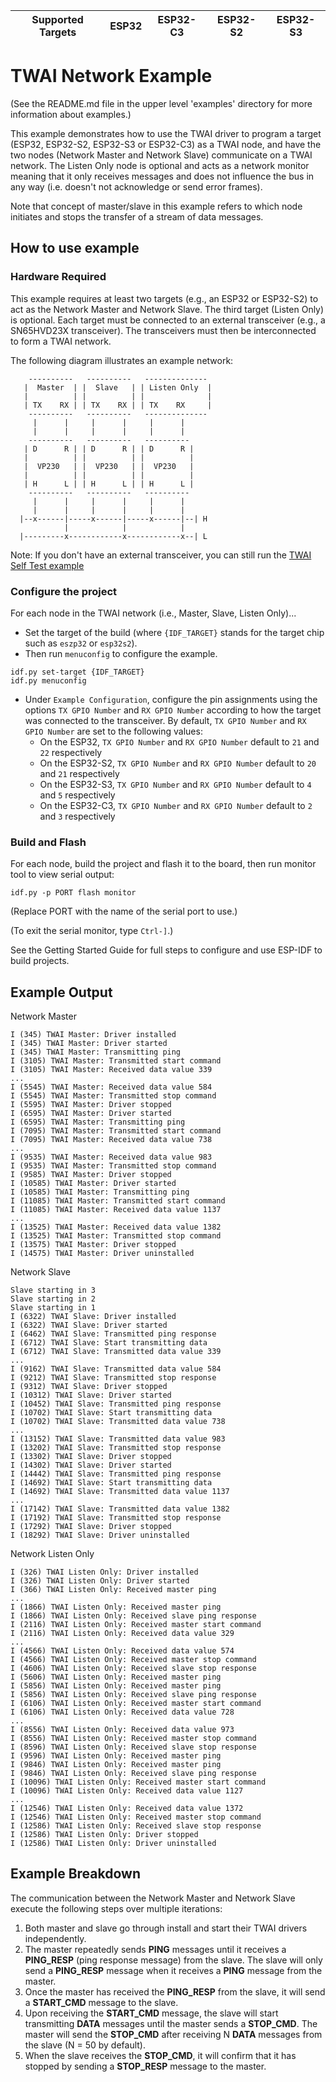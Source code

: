 | Supported Targets | ESP32 | ESP32-C3 | ESP32-S2 | ESP32-S3 |
| ----------------- | ----- | -------- | -------- | -------- |

# TWAI Network Example

(See the README.md file in the upper level 'examples' directory for more information about examples.)

This example demonstrates how to use the TWAI driver to program a target (ESP32, ESP32-S2, ESP32-S3 or ESP32-C3) as a TWAI node, and have the two nodes (Network Master and Network Slave) communicate on a TWAI network. The Listen Only node is optional and acts as a network monitor meaning that it only receives messages and does not influence the bus in any way (i.e. doesn't not acknowledge or send error frames).

Note that concept of master/slave in this example refers to which node initiates
and stops the transfer of a stream of data messages.

## How to use example

### Hardware Required

This example requires at least two targets (e.g., an ESP32 or ESP32-S2) to act as the Network Master and Network Slave. The third target (Listen Only) is optional. Each target must be connected to an external transceiver (e.g., a SN65HVD23X transceiver). The transceivers must then be interconnected to form a TWAI network.

The following diagram illustrates an example network:

```
    ----------   ----------   --------------
   |  Master  | |  Slave   | | Listen Only  |
   |          | |          | |              |
   | TX    RX | | TX    RX | | TX    RX     |
    ----------   ----------   --------------
     |      |     |      |     |      |
     |      |     |      |     |      |
    ----------   ----------   ----------
   | D      R | | D      R | | D      R |
   |          | |          | |          |
   |  VP230   | |  VP230   | |  VP230   |
   |          | |          | |          |
   | H      L | | H      L | | H      L |
    ----------   ----------   ----------
     |      |     |      |     |      |
     |      |     |      |     |      |
  |--x------|-----x------|-----x------|--| H
            |            |            |
  |---------x------------x------------x--| L

```

Note: If you don't have an external transceiver, you can still run the [TWAI Self Test example](../twai_self_test/README.md)

### Configure the project

For each node in the TWAI network (i.e., Master, Slave, Listen Only)...

* Set the target of the build (where `{IDF_TARGET}` stands for the target chip such as `eszp32` or `esp32s2`).
* Then run `menuconfig` to configure the example.

```
idf.py set-target {IDF_TARGET}
idf.py menuconfig
```

* Under `Example Configuration`, configure the pin assignments using the options `TX GPIO Number` and `RX GPIO Number` according to how the target was connected to the transceiver. By default, `TX GPIO Number` and `RX GPIO Number` are set to the following values:
    * On the ESP32, `TX GPIO Number` and `RX GPIO Number` default to `21` and `22` respectively
    * On the ESP32-S2, `TX GPIO Number` and `RX GPIO Number` default to `20` and `21` respectively
    * On the ESP32-S3, `TX GPIO Number` and `RX GPIO Number` default to `4` and `5` respectively
    * On the ESP32-C3, `TX GPIO Number` and `RX GPIO Number` default to `2` and `3` respectively


### Build and Flash

For each node, build the project and flash it to the board, then run monitor tool to view serial output:

```
idf.py -p PORT flash monitor
```

(Replace PORT with the name of the serial port to use.)

(To exit the serial monitor, type ``Ctrl-]``.)

See the Getting Started Guide for full steps to configure and use ESP-IDF to build projects.

## Example Output

Network Master
```
I (345) TWAI Master: Driver installed
I (345) TWAI Master: Driver started
I (345) TWAI Master: Transmitting ping
I (3105) TWAI Master: Transmitted start command
I (3105) TWAI Master: Received data value 339
...
I (5545) TWAI Master: Received data value 584
I (5545) TWAI Master: Transmitted stop command
I (5595) TWAI Master: Driver stopped
I (6595) TWAI Master: Driver started
I (6595) TWAI Master: Transmitting ping
I (7095) TWAI Master: Transmitted start command
I (7095) TWAI Master: Received data value 738
...
I (9535) TWAI Master: Received data value 983
I (9535) TWAI Master: Transmitted stop command
I (9585) TWAI Master: Driver stopped
I (10585) TWAI Master: Driver started
I (10585) TWAI Master: Transmitting ping
I (11085) TWAI Master: Transmitted start command
I (11085) TWAI Master: Received data value 1137
...
I (13525) TWAI Master: Received data value 1382
I (13525) TWAI Master: Transmitted stop command
I (13575) TWAI Master: Driver stopped
I (14575) TWAI Master: Driver uninstalled
```

Network Slave
```
Slave starting in 3
Slave starting in 2
Slave starting in 1
I (6322) TWAI Slave: Driver installed
I (6322) TWAI Slave: Driver started
I (6462) TWAI Slave: Transmitted ping response
I (6712) TWAI Slave: Start transmitting data
I (6712) TWAI Slave: Transmitted data value 339
...
I (9162) TWAI Slave: Transmitted data value 584
I (9212) TWAI Slave: Transmitted stop response
I (9312) TWAI Slave: Driver stopped
I (10312) TWAI Slave: Driver started
I (10452) TWAI Slave: Transmitted ping response
I (10702) TWAI Slave: Start transmitting data
I (10702) TWAI Slave: Transmitted data value 738
...
I (13152) TWAI Slave: Transmitted data value 983
I (13202) TWAI Slave: Transmitted stop response
I (13302) TWAI Slave: Driver stopped
I (14302) TWAI Slave: Driver started
I (14442) TWAI Slave: Transmitted ping response
I (14692) TWAI Slave: Start transmitting data
I (14692) TWAI Slave: Transmitted data value 1137
...
I (17142) TWAI Slave: Transmitted data value 1382
I (17192) TWAI Slave: Transmitted stop response
I (17292) TWAI Slave: Driver stopped
I (18292) TWAI Slave: Driver uninstalled
```

Network Listen Only
```
I (326) TWAI Listen Only: Driver installed
I (326) TWAI Listen Only: Driver started
I (366) TWAI Listen Only: Received master ping
...
I (1866) TWAI Listen Only: Received master ping
I (1866) TWAI Listen Only: Received slave ping response
I (2116) TWAI Listen Only: Received master start command
I (2116) TWAI Listen Only: Received data value 329
...
I (4566) TWAI Listen Only: Received data value 574
I (4566) TWAI Listen Only: Received master stop command
I (4606) TWAI Listen Only: Received slave stop response
I (5606) TWAI Listen Only: Received master ping
I (5856) TWAI Listen Only: Received master ping
I (5856) TWAI Listen Only: Received slave ping response
I (6106) TWAI Listen Only: Received master start command
I (6106) TWAI Listen Only: Received data value 728
...
I (8556) TWAI Listen Only: Received data value 973
I (8556) TWAI Listen Only: Received master stop command
I (8596) TWAI Listen Only: Received slave stop response
I (9596) TWAI Listen Only: Received master ping
I (9846) TWAI Listen Only: Received master ping
I (9846) TWAI Listen Only: Received slave ping response
I (10096) TWAI Listen Only: Received master start command
I (10096) TWAI Listen Only: Received data value 1127
...
I (12546) TWAI Listen Only: Received data value 1372
I (12546) TWAI Listen Only: Received master stop command
I (12586) TWAI Listen Only: Received slave stop response
I (12586) TWAI Listen Only: Driver stopped
I (12586) TWAI Listen Only: Driver uninstalled

```

## Example Breakdown

The communication between the Network Master and Network Slave execute the following steps over multiple iterations:

1. Both master and slave go through install and start their TWAI drivers independently.
2. The master repeatedly sends **PING** messages until it receives a **PING_RESP** (ping response message) from the slave. The slave will only send a **PING_RESP** message when it receives a **PING** message from the master.
3. Once the master has received the **PING_RESP** from the slave, it will send a **START_CMD** message to the slave.
4. Upon receiving the **START_CMD** message, the slave will start transmitting **DATA** messages until the master sends a **STOP_CMD**. The master will send the **STOP_CMD** after receiving N **DATA** messages from the slave (N = 50 by default).
5. When the slave receives the **STOP_CMD**, it will confirm that it has stopped by sending a **STOP_RESP** message to the master.
